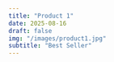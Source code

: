 ```yaml
---
title: "Product 1"
date: 2025-08-16
draft: false
img: "/images/product1.jpg"
subtitle: "Best Seller"
---
```

